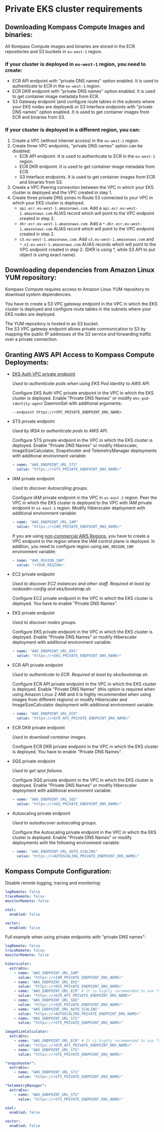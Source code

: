 # Private EKS cluster requirements

## Downloading Kompass Compute Images and binaries:

All Kompass Compute images and binaries are stored in the ECR repositories and S3 buckets in `eu-west-1` region.

### If your cluster is deployed in `eu-west-1` region, you need to create:

- ECR API endpoint with "private DNS names" option enabled. It is used to authenticate to ECR in the `eu-west-1` region.
- ECR DKR endpoint with "private DNS names" option enabled. It is used to get container image metadata from ECR.
- S3 Gateway endpoint (and configure route tables in the subnets where your EKS nodes are deployed) or S3 Interface endpoints with "private DNS names" option enabled. It is used to get container images from ECR and binaries from S3.

### If your cluster is deployed in a different region, you can:

1. Create a VPC (without internet access) in the `eu-west-1` region.
2. Create three VPC endpoints, "private DNS names" option can be disabled:
   - ECR API endpoint. It is used to authenticate to ECR in the `eu-west-1` region.
   - ECR DKR endpoint. It is used to get container image metadata from ECR.
   - S3 Interface endpoints. It is used to get container images from ECR and binaries from S3.
3. Create a VPC Peering connection between the VPC in which your EKS cluster is deployed and the VPC created in step 1.
4. Create three private DNS zones in Route 53 connected to your VPC in which your EKS cluster is deployed.
   - `api.ecr.eu-west-1.amazonaws.com`. Add a `api.ecr.eu-west-1.amazonaws.com` ALIAS record which will point to the VPC endpoint created in step 2.
   - `dkr.ecr.eu-west-1.amazonaws.com`. Add a `*.dkr.ecr.eu-west-1.amazonaws.com` ALIAS record which will point to the VPC endpoint created in step 2.
   - `s3.eu-west-1.amazonaws.com`. Add `s3.eu-west-1.amazonaws.com` and `*.s3.eu-west-1.amazonaws.com` ALIAS records which will point to the VPC endpoint created in step 2. (DKR is using *, while S3 API to put object is using exact name).

## Downloading dependencies from Amazon Linux YUM repository:

Kompass Compute requires access to Amazon Linux YUM repository to download system dependencies.

You have to create a S3 VPC gateway endpoint in the VPC in which the EKS cluster is deployed and configure route tables in the subnets where your EKS nodes are deployed.

The YUM repository is hosted in an S3 bucket.  
The S3 VPC gateway endpoint allows private communication to S3 by mapping the public IP addresses of the S3 service and forwarding traffic over a private connection.

## Granting AWS API Access to Kompass Compute Deployments:

- [EKS Auth VPC private endpoint](https://docs.aws.amazon.com/eks/latest/userguide/vpc-interface-endpoints.html#vpc-endpoint-create)
  
  _Used to authenticate pods when using EKS Pod Identity to AWS API._

  Configure EKS Auth VPC private endpoint in the VPC in which the EKS cluster is deployed.
  Enable "Private DNS Names" or modify `eks-pod-identity-agent` DaemonSet with additional arguments:

  ```shell
  --endpoint https://<VPC_PRIVATE_ENDPOINT_DNS_NAME>
  ```

- STS private endpoint

  _Used by IRSA to authenticate pods to AWS API._

  Configure STS private endpoint in the VPC in which the EKS cluster is deployed.
  Enable "Private DNS Names" or modify Hiberscaler, ImageSizeCalculator, Snapshooter and TelemetryManager deployments with additional environment variable:

  ```yaml
  - name: "AWS_ENDPOINT_URL_STS"
    value: "https://<STS_PRIVATE_ENDPOINT_DNS_NAME>"
  ```

- IAM private endpoint

  _Used to discover Autoscaling groups_.

  Configure IAM private endpoint in the VPC in `us-east-1` region.
  Peer the VPC in which the EKS cluster is deployed to the VPC with IAM private endpoint in `us-east-1` region.
  Modify Hiberscaler deployment with additional environment variable:

  ```yaml
  - name: "AWS_ENDPOINT_URL_IAM"
    value: "https://<IAM_PRIVATE_ENDPOINT_DNS_NAME>"
  ```
  
  If you are using [non-commercial AWS Regions](https://docs.aws.amazon.com/organizations/latest/userguide/region-support.html), you have to create a VPC endpoint in the region where the IAM control plane is deployed.
  In addition, you need to configure region using `AWS_REGION_IAM` environment variable:

  ```yaml
  - name: "AWS_REGION_IAM"
    value: "<YOUR_REGION>"
  ```

- EC2 private endpoint

  _Used to discover EC2 instances and other staff._
  _Required at least by nodeadm-config and eks/bootstrap.sh._

  Configure EC2 private endpoint in the VPC in which the EKS cluster is deployed.
  You have to enable "Private DNS Names".

- EKS private endpoint

  _Used to discover nodes groups_.

  Configure EKS private endpoint in the VPC in which the EKS cluster is deployed.
  Enable "Private DNS Names" or modify Hiberscaler deployment with additional environment variable:

  ```yaml
  - name: "AWS_ENDPOINT_URL_EKS"
    value: "https://<EKS_PRIVATE_ENDPOINT_DNS_NAME>"
  ```
  
- ECR API private endpoint

  _Used to authenticate to ECR_.
  _Required at least by eks/bootstrap.sh._

  Configure ECR API private endpoint in the VPC in which the EKS cluster is deployed.
  Enable "Private DNS Names" (this option is required when using Amazon Linux 2 AMI and it is highly recommended when using images from different regions) or modify Hiberscaler and ImageSizeCalculator deployment with additional environment variable:

  ```yaml
  - name: "AWS_ENDPOINT_URL_ECR"
    value: "https://<ECR_API_PRIVATE_ENDPOINT_DNS_NAME>"
  ```
  
- ECR DKR private endpoint

  _Used to download container images_.

  Configure ECR DKR private endpoint in the VPC in which the EKS cluster is deployed.
  You have to enable "Private DNS Names".

- SQS private endpoint

  _Used to get spot failures._

  Configure SQS private endpoint in the VPC in which the EKS cluster is deployed.
  Enable "Private DNS Names" or modify Hiberscaler deployment with additional environment variable:

  ```yaml
  - name: "AWS_ENDPOINT_URL_SQS"
    value: "https://<SQS_PRIVATE_ENDPOINT_DNS_NAME>"
  ```

- Autoscaling private endpoint

  _Used to autodiscover autoscaling groups._

  Configure the Autoscaling private endpoint in the VPC in which the EKS cluster is deployed.
  Enable "Private DNS Names" or modify deployments with the following environment variable:

  ```yaml
  - name: "AWS_ENDPOINT_URL_AUTO_SCALING"
    value: "https://<AUTOSCALING_PRIVATE_ENDPOINT_DNS_NAME>"
  ```

## Kompass Compute Configuration:

Disable remote logging, tracing and monitoring:

```yaml
logRemote: false
traceRemote: false
monitorRemote: false

otel:
  enabled: false

vector:
  enabled: false
```

Full example when using private endpoints with "private DNS names":

```yaml
logRemote: false
traceRemote: false
monitorRemote: false

hiberscaler:
  extraEnv:
    - name: "AWS_ENDPOINT_URL_IAM"
      value: "https://<IAM_PRIVATE_ENDPOINT_DNS_NAME>"
    - name: "AWS_ENDPOINT_URL_EKS"
      value: "https://<EKS_PRIVATE_ENDPOINT_DNS_NAME>"
    - name: "AWS_ENDPOINT_URL_ECR" # It is highly recommended to use "Private DNS Names" and not to use "AWS_ENDPOINT_URL_ECR"
      value: "https://<ECR_API_PRIVATE_ENDPOINT_DNS_NAME>"
    - name: "AWS_ENDPOINT_URL_SQS"
      value: "https://<SQS_PRIVATE_ENDPOINT_DNS_NAME>"
    - name: "AWS_ENDPOINT_URL_AUTO_SCALING"
      value: "https://<AUTOSCALING_PRIVATE_ENDPOINT_DNS_NAME>"
    - name: "AWS_ENDPOINT_URL_STS"
      value: "https://<STS_PRIVATE_ENDPOINT_DNS_NAME>"

imageSizeCalculator:
  extraEnv:
    - name: "AWS_ENDPOINT_URL_ECR" # It is highly recommended to use "Private DNS Names" and not to use "AWS_ENDPOINT_URL_ECR"
      value: "https://<ECR_API_PRIVATE_ENDPOINT_DNS_NAME>"
    - name: "AWS_ENDPOINT_URL_STS"
      value: "https://<STS_PRIVATE_ENDPOINT_DNS_NAME>"

"snapshooter":
  extraEnv:
    - name: "AWS_ENDPOINT_URL_STS"
      value: "https://<STS_PRIVATE_ENDPOINT_DNS_NAME>"

"telemetryManager":
  extraEnv:
    - name: "AWS_ENDPOINT_URL_STS"
      value: "https://<STS_PRIVATE_ENDPOINT_DNS_NAME>"

otel:
  enabled: false

vector:
  enabled: false
```
